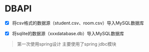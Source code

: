 # DBAPI

- [x] 将csv格式的数据源（student.csv、room.csv）导入MySQL数据库

- [x] 将sqlite的数据源（xxxdatabase.db）导入MySQL数据库


> 第一次使用spring设计
> 主要使用了spring jdbc模块

